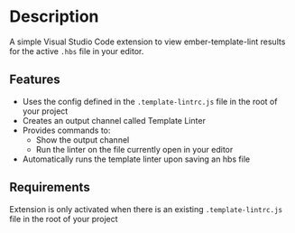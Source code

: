 # Description

A simple Visual Studio Code extension to view ember-template-lint results for the active `.hbs` file in your editor.

## Features

- Uses the config defined in the `.template-lintrc.js` file in the root of your project
- Creates an output channel called Template Linter
- Provides commands to:
  - Show the output channel
  - Run the linter on the file currently open in your editor
- Automatically runs the template linter upon saving an hbs file

## Requirements

Extension is only activated when there is an existing `.template-lintrc.js` file in the root of your project
